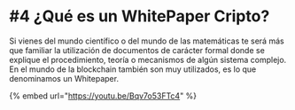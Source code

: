 # #4 ¿Qué es un WhitePaper Cripto?

Si vienes del mundo científico o del mundo de las matemáticas te será más que familiar la utilización de documentos de carácter formal donde se explique el procedimiento, teoría o mecanismos de algún sistema complejo. En el mundo de la blockchain también son muy utilizados, es lo que denominamos un Whitepaper.

{% embed url="https://youtu.be/Bqv7o53FTc4" %}
